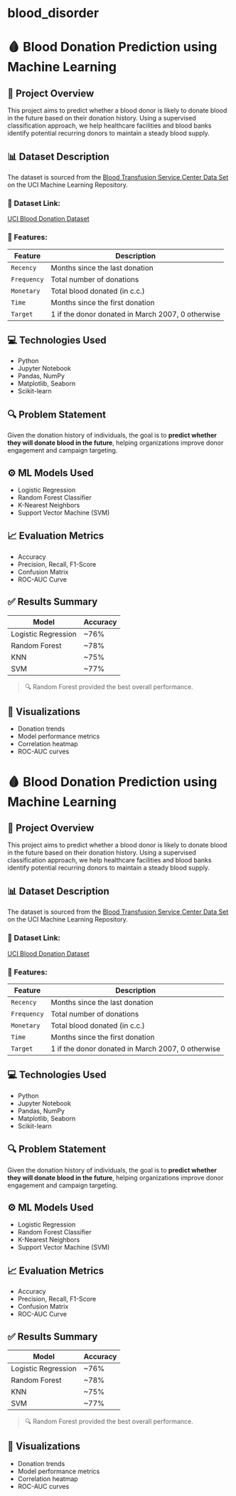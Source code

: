 # blood_disorder
# 🩸 Blood Donation Prediction using Machine Learning

## 📌 Project Overview

This project aims to predict whether a blood donor is likely to donate blood in the future based on their donation history. Using a supervised classification approach, we help healthcare facilities and blood banks identify potential recurring donors to maintain a steady blood supply.

## 📊 Dataset Description

The dataset is sourced from the [Blood Transfusion Service Center Data Set](https://archive.ics.uci.edu/ml/datasets/Blood+Transfusion+Service+Center) on the UCI Machine Learning Repository.

### 🔗 Dataset Link:
[UCI Blood Donation Dataset](https://archive.ics.uci.edu/ml/datasets/Blood+Transfusion+Service+Center)

### 📁 Features:

| Feature | Description |
|--------|-------------|
| `Recency` | Months since the last donation |
| `Frequency` | Total number of donations |
| `Monetary` | Total blood donated (in c.c.) |
| `Time` | Months since the first donation |
| `Target` | 1 if the donor donated in March 2007, 0 otherwise |

## 💻 Technologies Used

- Python
- Jupyter Notebook
- Pandas, NumPy
- Matplotlib, Seaborn
- Scikit-learn

## 🔍 Problem Statement

Given the donation history of individuals, the goal is to **predict whether they will donate blood in the future**, helping organizations improve donor engagement and campaign targeting.

## ⚙️ ML Models Used

- Logistic Regression
- Random Forest Classifier
- K-Nearest Neighbors
- Support Vector Machine (SVM)

## 📈 Evaluation Metrics

- Accuracy
- Precision, Recall, F1-Score
- Confusion Matrix
- ROC-AUC Curve

## ✅ Results Summary

| Model               | Accuracy |
|--------------------|----------|
| Logistic Regression| ~76%     |
| Random Forest      | ~78%     |
| KNN                | ~75%     |
| SVM                | ~77%     |

> 🔍 Random Forest provided the best overall performance.

## 📌 Visualizations

- Donation trends
- Model performance metrics
- Correlation heatmap
- ROC-AUC curves
# 🩸 Blood Donation Prediction using Machine Learning

## 📌 Project Overview

This project aims to predict whether a blood donor is likely to donate blood in the future based on their donation history. Using a supervised classification approach, we help healthcare facilities and blood banks identify potential recurring donors to maintain a steady blood supply.

## 📊 Dataset Description

The dataset is sourced from the [Blood Transfusion Service Center Data Set](https://archive.ics.uci.edu/ml/datasets/Blood+Transfusion+Service+Center) on the UCI Machine Learning Repository.

### 🔗 Dataset Link:
[UCI Blood Donation Dataset](https://archive.ics.uci.edu/ml/datasets/Blood+Transfusion+Service+Center)

### 📁 Features:

| Feature | Description |
|--------|-------------|
| `Recency` | Months since the last donation |
| `Frequency` | Total number of donations |
| `Monetary` | Total blood donated (in c.c.) |
| `Time` | Months since the first donation |
| `Target` | 1 if the donor donated in March 2007, 0 otherwise |

## 💻 Technologies Used

- Python
- Jupyter Notebook
- Pandas, NumPy
- Matplotlib, Seaborn
- Scikit-learn

## 🔍 Problem Statement

Given the donation history of individuals, the goal is to **predict whether they will donate blood in the future**, helping organizations improve donor engagement and campaign targeting.

## ⚙️ ML Models Used

- Logistic Regression
- Random Forest Classifier
- K-Nearest Neighbors
- Support Vector Machine (SVM)

## 📈 Evaluation Metrics

- Accuracy
- Precision, Recall, F1-Score
- Confusion Matrix
- ROC-AUC Curve

## ✅ Results Summary

| Model               | Accuracy |
|--------------------|----------|
| Logistic Regression| ~76%     |
| Random Forest      | ~78%     |
| KNN                | ~75%     |
| SVM                | ~77%     |

> 🔍 Random Forest provided the best overall performance.

## 📌 Visualizations

- Donation trends
- Model performance metrics
- Correlation heatmap
- ROC-AUC curves





